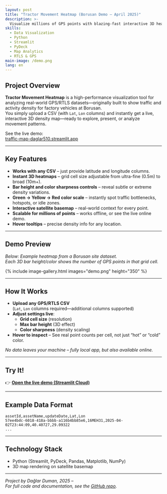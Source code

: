```yaml
---
layout: post
title: "Tractor Movement Heatmap (Borusan Demo – April 2025)"
description: >-
  Visualize millions of GPS points with blazing-fast interactive 3D heatmaps. Analyze movement, traffic, or asset density from simple CSVs—on a satellite basemap!
skills:
  - Data Visualization
  - Python
  - Streamlit
  - PyDeck
  - Map Analytics
  - RTLS & GPS
main-image: /demo.png
lang: en
---
```


## Project Overview

**Tractor Movement Heatmap** is a high-performance visualization tool for analyzing real-world GPS/RTLS datasets—originally built to show traffic and activity density for factory vehicles at Borusan.  
You simply upload a CSV (with `Lat`, `Lon` columns) and instantly get a live, interactive 3D density map—ready to explore, present, or analyze movement patterns.

See the live demo:  
[traffic-map-daglar510.streamlit.app](https://traffic-map-daglar510.streamlit.app/)

---

## Key Features

- **Works with any CSV** – just provide latitude and longitude columns.
- **Instant 3D heatmaps** – grid cell size adjustable from ultra-fine (0.5m) to broad (10m+).
- **Bar height and color sharpness controls** – reveal subtle or extreme density variations.
- **Green → Yellow → Red color scale** – instantly spot traffic bottlenecks, hotspots, or idle zones.
- **Interactive satellite basemap** – real-world context for every point.
- **Scalable for millions of points** – works offline, or see the live online demo.
- **Hover tooltips** – precise density info for any location.

---

## Demo Preview

*Below: Example heatmap from a Borusan site dataset.  
Each 3D bar height/color shows the number of GPS points in that grid cell.*

{% include image-gallery.html images="demo.png" height="350" %}

---

## How It Works

- **Upload any GPS/RTLS CSV**  
  (`Lat`, `Lon` columns required—additional columns supported)
- **Adjust settings live**:  
  - **Grid cell size** (resolution)  
  - **Max bar height** (3D effect)  
  - **Color sharpness** (density scaling)
- **Hover to inspect** – See real point counts per cell, not just “hot” or “cold” color.

*No data leaves your machine – fully local app, but also available online.*

---

## Try It!

👉 [**Open the live demo (Streamlit Cloud)**](https://traffic-map-daglar510.streamlit.app/)

---

## Example Data Format

```csv
assetId,assetName,updateDate,Lat,Lon
57ee4bdc-6018-418a-bbbb-a116b4bb85e6,16MEH31,2025-04-02T23:44:09,40.40727,29.09322
...
```

---

## Technology Stack

- Python (Streamlit, PyDeck, Pandas, Matplotlib, NumPy)
- 3D map rendering on satellite basemap

---

*Project by Dağlar Duman, 2025 –  
For full code and documentation, see the [GitHub repo](https://github.com/daglar510/tractor-traffic-heatmap).*